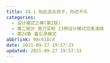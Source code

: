```yaml
---
title: 24.1 如此追女孩子，你还不乐
categories: 
  - 设计模式之禅(第2版)
  - 第二部分 真刀实枪 23种设计模式完美演绎
  - 第24章 备忘录模式
abbrlink: 98c61bcd
date: 2021-09-27 19:57:33
updated: 2021-09-27 19:57:33
---
```

